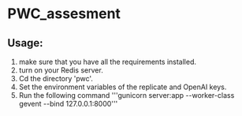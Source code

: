 # PWC_assesment

## Usage:
1. make sure that you have all the requirements installed.
2. turn on your Redis server.
3. Cd the directory 'pwc'.
4. Set the environment variables of the replicate and OpenAI keys.
5. Run the following command
   '''gunicorn server:app --worker-class gevent --bind 127.0.0.1:8000'''
 
